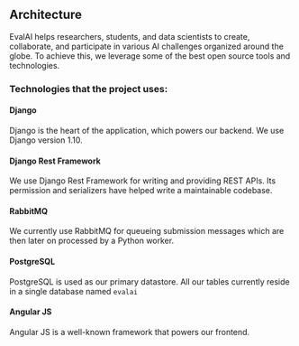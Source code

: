 ## Architecture

EvalAI helps researchers, students, and data scientists to create, collaborate, and participate in various AI challenges organized around the globe. To achieve this, we leverage some of the best open source tools and technologies.

### Technologies that the project uses:

#### Django

Django is the heart of the application, which powers our backend. We use Django version 1.10.

#### Django Rest Framework

We use Django Rest Framework for writing and providing REST APIs. Its permission and serializers have helped write a maintainable codebase.

#### RabbitMQ

We currently use RabbitMQ for queueing submission messages which are then later on processed by a Python worker.

#### PostgreSQL

PostgreSQL is used as our primary datastore. All our tables currently reside in a single database named `evalai`

#### Angular JS

Angular JS is a well-known framework that powers our frontend.

